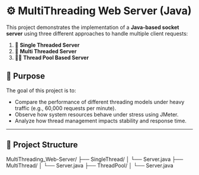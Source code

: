 # ⚙️ MultiThreading Web Server (Java)

This project demonstrates the implementation of a **Java-based socket server** using three different approaches to handle multiple client requests:

1. 🧵 **Single Threaded Server**
2. 🔁 **Multi Threaded Server**
3. 🧵🔁 **Thread Pool Based Server**

## 🚀 Purpose

The goal of this project is to:
- Compare the performance of different threading models under heavy traffic (e.g., 60,000 requests per minute).
- Observe how system resources behave under stress using JMeter.
- Analyze how thread management impacts stability and response time.

---

## 📂 Project Structure

MultiThreading_Web-Server/
├── SingleThread/
│ └── Server.java
├── MultiThread/
│ └── Server.java
├── ThreadPool/
│ └── Server.java
